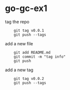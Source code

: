 # go-gc-ex1

tag the repo
```
    git tag v0.0.1
    git push --tags
```
add a new file
```
    git add README.md
    git commit -m "tag info"
    git push
```
add a new tag
```
    git tag v0.0.2
    git push --tags
```
